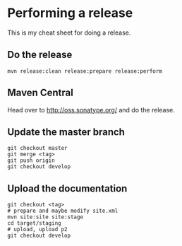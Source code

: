 # Performing a release

This is my cheat sheet for doing a release.

## Do the release

    mvn release:clean release:prepare release:perform

## Maven Central

Head over to http://oss.sonatype.org/ and do the release.

## Update the master branch

    git checkout master
    git merge <tag>
    git push origin
    git checkout develop

## Upload the documentation

    git checkout <tag>
    # prepare and maybe modify site.xml
    mvn site:site site:stage
    cd target/staging
    # upload, upload p2
    git checkout develop


